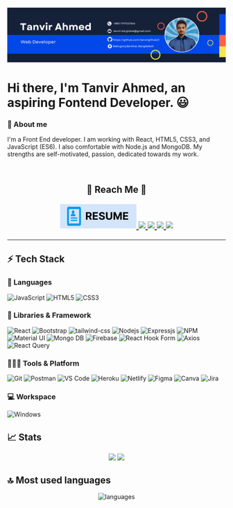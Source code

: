 ![Alt text](https://raw.githubusercontent.com/tanvirgithub21/tanvirgithub21/main/Size%20revise%20.png "Optional title")

# Hi there, I'm Tanvir Ahmed, an aspiring Fontend Developer. 😃

### 📖 About me
<p>I'm a Front End developer. I am working with React, HTML5, CSS3, and JavaScript (ES6). I also comfortable with Node.js and MongoDB. My strengths are self-motivated, passion, dedicated towards my work.</p>

<br/>

<h2 align="center">
   📱 Reach Me 📱
</p>

<p align="center">
	<a href="https://drive.google.com/file/d/16vh-99eK-TubpdM9lK5Eg0gWJgD2R15c/view?usp=sharing">
		<img src="https://raw.githubusercontent.com/tanvirgithub21/tanvirgithub21/main/resume.svg"/>
	</a>
	<a href="https://www.linkedin.com/in/tanvirahmed6174/">
		<img src="https://img.shields.io/badge/LinkedIn-0077B5?style=for-the-badge&logo=linkedin&logoColor=white" />
	</a>
  <a href="https://tanvir-ahmed00.netlify.app/">
		<img src="https://img.shields.io/badge/portfolio-1AA260?style=for-the-badge&logo=About.me&logoColor=white" />
	</a>
	<a href="https://www.facebook.com/tanvirahmed6147/">
		<img src="https://img.shields.io/badge/facebook-1877F2?style=for-the-badge&logo=facebook&logoColor=white" />
	</a>
        <a href="tanvir.bd.global@gmail.com">
		<img src="https://img.shields.io/badge/Gmail-D14836?style=for-the-badge&logo=gmail&logoColor=white" />
	</a>
</p>

---

## ⚡ Tech Stack

### 🚀 Languages

![JavaScript](https://img.shields.io/badge/JavaScript-323330?style=for-the-badge&logo=javascript&logoColor=F7DF1E)
![HTML5](https://img.shields.io/badge/HTML5-E34F26?style=for-the-badge&logo=html5&logoColor=white)
![CSS3](https://img.shields.io/badge/CSS3-1572B6?style=for-the-badge&logo=css3&logoColor=white)

### 🧩 Libraries & Framework

![React](https://img.shields.io/badge/React-20232A?style=for-the-badge&logo=react&logoColor=61DAFB)
![Bootstrap](https://img.shields.io/badge/Bootstrap-563D7C?style=for-the-badge&logo=bootstrap&logoColor=white)
![tailwind-css](https://img.shields.io/badge/Tailwind--css-06B6D4?style=for-the-badge&logo=tailwindcss&logoColor=white)
![Nodejs](https://img.shields.io/badge/Node.js-339933?style=for-the-badge&logo=nodedotjs&logoColor=white)
![Expressjs](https://img.shields.io/badge/Express-000000?style=for-the-badge&logo=express&logoColor=white)
![NPM](https://img.shields.io/badge/npm-CB3837?style=for-the-badge&logo=npm&logoColor=white)
![Material UI](https://img.shields.io/badge/Material--UI-0081CB?style=for-the-badge&logo=mui&logoColor=white)
![Mongo DB](https://img.shields.io/badge/MongoDB-47A248?style=for-the-badge&logo=mongodb&logoColor=white)
![Firebase](https://img.shields.io/badge/Firebase-FFCA28?style=for-the-badge&logo=firebase&logoColor=white)
![React Hook Form](https://img.shields.io/badge/React--Hook--Form-EC5990?style=for-the-badge&logo=reacthookform&logoColor=white)
![Axios](https://img.shields.io/badge/Axios-5A29E4?style=for-the-badge&logo=axios&logoColor=white)
![React Query](https://img.shields.io/badge/React--Query-FF4154?style=for-the-badge&logo=reactquery&logoColor=white)

### 🧑🏻‍💻 Tools & Platform

![Git](https://img.shields.io/badge/Git-F05032?style=for-the-badge&logo=git&logoColor=white)
![Postman](https://img.shields.io/badge/Postman-FF6C37?style=for-the-badge&logo=Postman&logoColor=white)
![VS Code](https://img.shields.io/badge/Visual_Studio_Code-0078D4?style=for-the-badge&logo=visual%20studio%20code&logoColor=white)
![Heroku](https://img.shields.io/badge/Heroku-430098?style=for-the-badge&logo=heroku&logoColor=white)
![Netlify](https://img.shields.io/badge/Netlify-00C7B7?style=for-the-badge&logo=netlify&logoColor=white)
![Figma](https://img.shields.io/badge/Figma-F24E1E?style=for-the-badge&logo=figma&logoColor=white)
![Canva](https://img.shields.io/badge/Canva-%2300C4CC.svg?&style=for-the-badge&logo=Canva&logoColor=white)
![Jira](https://img.shields.io/badge/Jira--Software-0052CC.svg?&style=for-the-badge&logo=Jirasoftware&logoColor=white)


### 💻 Workspace

![Windows](https://img.shields.io/badge/Windows-0078D6?style=for-the-badge&logo=windows&logoColor=white)

## 📈 Stats

<p align="center">
  <img width="48%" src="https://github-readme-stats.vercel.app/api?username=tanvirgithub21&show_icons=true&hide_border=true&theme=radical" />
  <img width="48%" src="https://github-readme-streak-stats.herokuapp.com/?user=tanvirgithub21&hide_border=true&theme=radical" />
</p>


## 🔝 Most used languages

<p align="center">
  <img alt="languages" src="https://github-readme-stats.vercel.app/api/top-langs/?username=tanvirgithub21&layout=compact&hide_border=true&theme=radical" />
</p>
